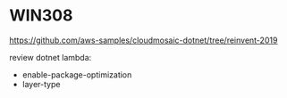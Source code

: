 # WIN308

https://github.com/aws-samples/cloudmosaic-dotnet/tree/reinvent-2019

review dotnet lambda:
- enable-package-optimization
- layer-type
